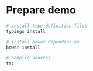 # Prepare demo

```bash
# install type definition files
typings install

# install bower dependencies
bower install

# compile sources
tsc
```
